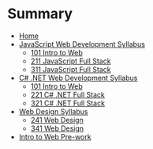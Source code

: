 # Summary

* [Home](./README.md)
* [JavaScript Web Development Syllabus](FSWD-JS.md)
  * [101 Intro to Web](FSWD-JS.md#101-intro-to-web)
  * [211 JavaScript Full Stack](/FSWD-JS.md#211-javascript-full-stack)
  * [311 JavaScript Full Stack](/FSWD-JS.md#311-javascript-full-stack)
* [C# .NET Web Development Syllabus](FSWD-CSHARPDOTNET.md)
  * [101 Intro to Web](/FSWD-CSHARPDOTNET.md#101-intro-to-web)
  * [221 C# .NET Full Stack](/FSWD-CSHARPDOTNET.md#221-c-net-full-stack)
  * [321 C# .NET Full Stack](/FSWD-CSHARPDOTNET.md#321-c-net-full-stack)
* [Web Design Syllabus](FSWD-WEBDESIGN.md)
  * [241 Web Design](/FSWD-WEBDESIGN.md#web-design-241-intermediate)
  * [341 Web Design](/FSWD-WEBDESIGN.md#web-design-341-advanced)
* [Intro to Web Pre-work](0Prep.md)
<!--* Events
  * [Intro to Web Dev](intro-to-web-dev.md)
  * [Whiteboarding](whiteboarding.md)
  * [Intro to WebVR](webvr.md)-->
